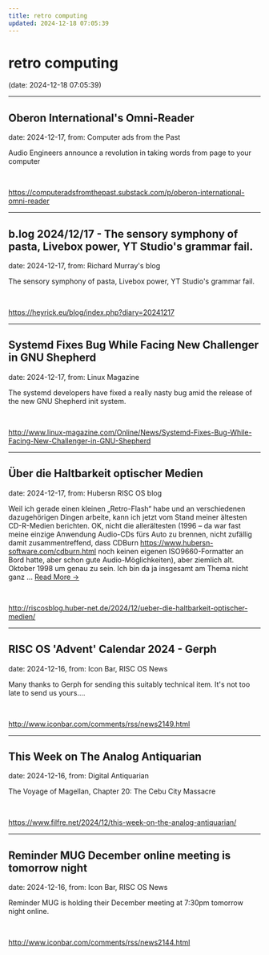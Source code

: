 ```yaml
---
title: retro computing
updated: 2024-12-18 07:05:39
---
```


# retro computing

(date: 2024-12-18 07:05:39)

---

## Oberon International's Omni-Reader

date: 2024-12-17, from: Computer ads from the Past

Audio Engineers announce a revolution in taking words from page to your computer 

<br> 

<https://computeradsfromthepast.substack.com/p/oberon-international-omni-reader>

---

## b.log 2024/12/17 - The sensory symphony of pasta, Livebox power, YT Studio's grammar fail.

date: 2024-12-17, from: Richard Murray's blog

The sensory symphony of pasta, Livebox power, YT Studio's grammar fail. 

<br> 

<https://heyrick.eu/blog/index.php?diary=20241217>

---

## Systemd Fixes Bug While Facing New Challenger in GNU Shepherd

date: 2024-12-17, from: Linux Magazine

<p>The systemd developers have fixed a really nasty bug amid the release of the new GNU Shepherd init system.</p> 

<br> 

<http://www.linux-magazine.com/Online/News/Systemd-Fixes-Bug-While-Facing-New-Challenger-in-GNU-Shepherd>

---

## Über die Haltbarkeit optischer Medien

date: 2024-12-17, from: Hubersn RISC OS blog

Weil ich gerade einen kleinen &#8222;Retro-Flash&#8220; habe und an verschiedenen dazugehörigen Dingen arbeite, kann ich jetzt vom Stand meiner ältesten CD-R-Medien berichten. OK, nicht die allerältesten (1996 &#8211; da war fast meine einzige Anwendung Audio-CDs fürs Auto zu brennen, nicht zufällig damit zusammentreffend, dass CDBurn https://www.hubersn-software.com/cdburn.html noch keinen eigenen ISO9660-Formatter an Bord hatte, aber schon gute Audio-Möglichkeiten), aber ziemlich alt. Oktober 1998 um genau zu sein. Ich bin da ja insgesamt am Thema nicht ganz <span class="ellipsis">&#8230;</span> <span class="more-link-wrap"><a href="http://riscosblog.huber-net.de/2024/12/ueber-die-haltbarkeit-optischer-medien/" class="more-link"><span>Read More &#8594;</span></a></span> 

<br> 

<http://riscosblog.huber-net.de/2024/12/ueber-die-haltbarkeit-optischer-medien/>

---

## RISC OS 'Advent' Calendar 2024 - Gerph

date: 2024-12-16, from: Icon Bar, RISC OS News

Many thanks to Gerph for sending this suitably technical item. It's not too late to send us yours.... 

<br> 

<http://www.iconbar.com/comments/rss/news2149.html>

---

## This Week on The Analog Antiquarian

date: 2024-12-16, from: Digital Antiquarian

The Voyage of Magellan, Chapter 20: The Cebu City Massacre 

<br> 

<https://www.filfre.net/2024/12/this-week-on-the-analog-antiquarian/>

---

## Reminder MUG December online meeting is tomorrow night

date: 2024-12-16, from: Icon Bar, RISC OS News

Reminder MUG is holding their December meeting at 7:30pm tomorrow night online. 

<br> 

<http://www.iconbar.com/comments/rss/news2144.html>

